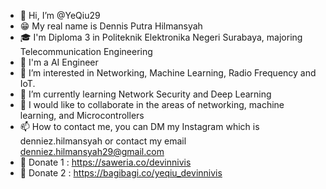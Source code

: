 - 👋 Hi, I’m @YeQiu29
- 😁 My real name is Dennis Putra Hilmansyah
- 🎓 I'm Diploma 3 in Politeknik Elektronika Negeri Surabaya, majoring Telecommunication Engineering
- 🧠 I'm a AI Engineer
- 👀 I’m interested in Networking, Machine Learning, Radio Frequency and IoT.
- 🌱 I’m currently learning Network Security and Deep Learning
- 💞️ I would like to collaborate in the areas of networking, machine learning, and Microcontrollers
- 📫 How to contact me, you can DM my Instagram which is denniez.hilmansyah or contact my email denniez.hilmansyah29@gmail.com
- 🙏 Donate 1 : https://saweria.co/devinnivis
- 🤘 Donate 2 : https://bagibagi.co/yeqiu_devinnivis

<!---
YeQiu29/YeQiu29 is a ✨ special ✨ repository because its `README.md` (this file) appears on your GitHub profile.
You can click the Preview link to take a look at your changes.
--->
